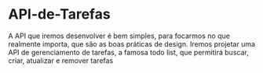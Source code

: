 # API-de-Tarefas
A API que iremos desenvolver é bem simples, para focarmos no que realmente importa, que são as boas práticas de design. Iremos projetar uma API de gerenciamento de tarefas, a famosa todo list, que permitirá buscar, criar, atualizar e remover tarefas
